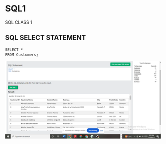 # SQL1
SQL CLASS 1

## SQL SELECT STATEMENT
```
SELECT *
FROM Customers;
```

![SQL1_111](./SQL1_111.png)

